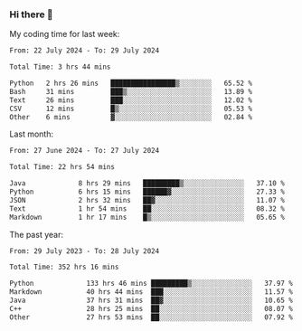 ### Hi there 👋

My coding time for last week:

<!--START_SECTION:week-->

```txt
From: 22 July 2024 - To: 29 July 2024

Total Time: 3 hrs 44 mins

Python   2 hrs 26 mins   ████████████████▒░░░░░░░░   65.52 %
Bash     31 mins         ███▒░░░░░░░░░░░░░░░░░░░░░   13.89 %
Text     26 mins         ███░░░░░░░░░░░░░░░░░░░░░░   12.02 %
CSV      12 mins         █▒░░░░░░░░░░░░░░░░░░░░░░░   05.53 %
Other    6 mins          ▓░░░░░░░░░░░░░░░░░░░░░░░░   02.84 %
```

<!--END_SECTION:week-->

Last month:

<!--START_SECTION:month-->

```txt
From: 27 June 2024 - To: 27 July 2024

Total Time: 22 hrs 54 mins

Java             8 hrs 29 mins   █████████▒░░░░░░░░░░░░░░░   37.10 %
Python           6 hrs 15 mins   ██████▓░░░░░░░░░░░░░░░░░░   27.33 %
JSON             2 hrs 32 mins   ██▓░░░░░░░░░░░░░░░░░░░░░░   11.07 %
Text             1 hr 54 mins    ██░░░░░░░░░░░░░░░░░░░░░░░   08.32 %
Markdown         1 hr 17 mins    █▒░░░░░░░░░░░░░░░░░░░░░░░   05.65 %
```

<!--END_SECTION:month-->

The past year:

<!--START_SECTION:year-->

```txt
From: 29 July 2023 - To: 28 July 2024

Total Time: 352 hrs 16 mins

Python             133 hrs 46 mins █████████▒░░░░░░░░░░░░░░░   37.97 %
Markdown           40 hrs 44 mins  ███░░░░░░░░░░░░░░░░░░░░░░   11.57 %
Java               37 hrs 31 mins  ██▓░░░░░░░░░░░░░░░░░░░░░░   10.65 %
C++                28 hrs 25 mins  ██░░░░░░░░░░░░░░░░░░░░░░░   08.07 %
Other              27 hrs 53 mins  ██░░░░░░░░░░░░░░░░░░░░░░░   07.92 %
```

<!--END_SECTION:year-->
